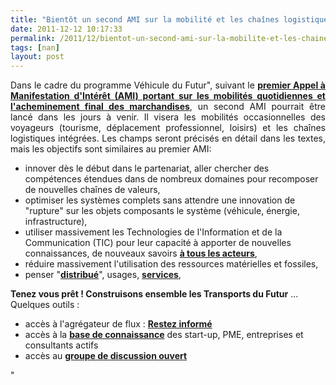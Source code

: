 ```yaml
---
title: "Bientôt un second AMI sur la mobilité et les chaînes logistiques"
date: 2011-12-12 10:17:33
permalink: /2011/12/bientot-un-second-ami-sur-la-mobilite-et-les-chaines-logistiques.html
tags: [nan]
layout: post
---
```


<p style="text-align: justify">Dans le cadre du programme Véhicule du Futur", suivant le <a href="https://gabrielplassat.github.io/transportsdufutur/appel-a-manifestation-dinteret-mobilite-1"" target=""_blank""><strong>premier Appel à Manifestation d'Intérêt (AMI) portant sur les mobilités quotidiennes et l'acheminement final des marchandises</strong></a>, un second AMI pourrait être lancé dans les jours à venir. Il visera les mobilités occasionnelles des voyageurs (tourisme, déplacement professionnel, loisirs) et les chaînes logistiques intégrées. Les champs seront précisés en détail dans les textes, mais les objectifs sont similaires au premier AMI:</p> <ul> <li>innover dès le début dans le partenariat, aller chercher des compétences étendues dans de nombreux domaines pour recomposer de nouvelles chaînes de valeurs,</li> <li>optimiser les systèmes complets sans attendre une innovation de "rupture" sur les objets composants le système (véhicule, énergie, infrastructure),</li> <li>utiliser massivement les Technologies de l'Information et de la Communication (TIC) pour leur capacité à apporter de nouvelles connaissances, de nouveaux savoirs <a href="https://gabrielplassat.github.io/transportsdufutur/2011/08/le-reverse-marketing-utilisant-le-tsunami-des-donnees-le-consommateur-reprend-la-main-quelles-conseq.html"" target=""_blank""><strong>à tous les acteurs</strong></a>,</li> <li>réduire massivement l'utilisation des ressources matérielles et fossiles,</li> <li>penser "<a href="https://gabrielplassat.github.io/transportsdufutur/2011/07/google-mobility-service-et-si-nous-le-faisions-sans-attendre-.html"" target=""_blank""><strong>distribué</strong></a>", usages, <a href="https://gabrielplassat.github.io/transportsdufutur/2011/11/networked-multimodal-cities-for-2050-google-apple-or-dell-business-models-.html"" target=""_blank""><strong>services</strong></a>,</li> </ul> <p><strong>Tenez vous prêt ! Construisons ensemble les Transports du Futur</strong> ... Quelques outils :</p> <ul> <li>accès à l'agrégateur de flux : <a href=""http://www.netvibes.com/transportsdufutur#TIC"" target=""_blank""><strong>Restez informé</strong></a></li> <li>accès à la <a href=""http://www.pearltrees.com/#/N-f=1_3327354&N-reveal=5&N-u=1_290514&N-p=25294851&N-s=1_3327354&N-fa=2846337"" target=""_blank""><strong>base de connaissance</strong></a> des start-up, PME, entreprises et consultants actifs</li> <li>accès au <a href=""http://www.linkedin.com/groups?home=&gid=2695799&trk=anet_ug_hm"" target=""_blank""><strong>groupe de discussion ouvert</strong></a></li> </ul>"
